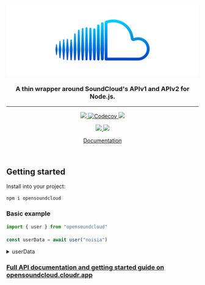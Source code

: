 <div align="center">
  <p>
    <a target="_blank" href="https://github.com/cloudr-app/opensoundcloud">
      <img src="https://raw.githubusercontent.com/cloudr-app/opensoundcloud/master/assets/opensoundcloud.svg" />
    </a>
  </p>
</div>

<div align="center">
  <h3>A thin wrapper around SoundCloud's APIv1 and APIv2 for Node.js.</h3>
</div>

---

<p align="center">
  <a target="_blank" href="https://npmjs.org/package/opensoundcloud" alt="version">
    <img src="https://img.shields.io/npm/v/opensoundcloud.svg?style=for-the-badge">
  </a>
  <a target="_blank" href="https://codecov.io/gh/cloudr-app/opensoundcloud" alt="downloads">
    <img alt="Codecov" src="https://img.shields.io/codecov/c/gh/cloudr-app/opensoundcloud?style=for-the-badge">
  </a>
  <a target="_blank" href="https://npmjs.org/package/opensoundcloud" alt="downloads">
    <img src="https://img.shields.io/npm/dw/opensoundcloud.svg?style=for-the-badge">
  </a>
</p>

<p align="center">
  <a target="_blank" href="https://wakatime.com/badge/github/cloudr-app/opensoundcloud" alt="downloads">
    <img src="https://wakatime.com/badge/github/cloudr-app/opensoundcloud.svg">
  </a>
  <a target="_blank" href="https://app.netlify.com/sites/opensoundcloud/deploys">
    <img src="https://api.netlify.com/api/v1/badges/fe8daf45-1f1a-4d51-816a-802819bb53f5/deploy-status">
  </a>
</p>

<p align="center">
  <a href="https://opensoundcloud.cloudr.app">Documentation</a>
</p>

<br>

## Getting started

Install into your project:

```
npm i opensoundcloud
```

### Basic example

```ts
import { user } from "opensoundcloud"

const userData = await user("noisia")
```

<details>
  <summary>userData</summary>

  ```json
  {
    "avatar_url": "https://i1.sndcdn.com/avatars-000451809714-n5njwk-large.jpg",
    "city": "",
    "comments_count": 28,
    "country_code": null,
    "created_at": "2009-05-11T16:14:44Z",
    "creator_subscriptions": [
      {
        "product": {
          "id": "creator-pro-unlimited"
        }
      }
    ],
    "creator_subscription": {
      "product": {
        "id": "creator-pro-unlimited"
      }
    },
    "description": "Noisia comprise Dutch producers Thijs, Nik and Martijn. Largely regarded as one of the most distinctive, powerful acts to emerge in bass music, their production techniques are referenced and praised across the entire electronic music scene. Their extensive body of work also includes the game Devil May Cry and the Foreign Beggars collaboration I Am Legion.",
    "followers_count": 3954180,
    "followings_count": 89,
    "first_name": "",
    "full_name": "",
    "groups_count": 0,
    "id": 116681,
    "kind": "user",
    "last_modified": "2021-01-13T12:34:24Z",
    "last_name": "",
    "likes_count": 53,
    "playlist_likes_count": 20,
    "permalink": "noisia",
    "permalink_url": "https://soundcloud.com/noisia",
    "playlist_count": 67,
    "reposts_count": null,
    "track_count": 488,
    "uri": "https://api.soundcloud.com/users/116681",
    "urn": "soundcloud:users:116681",
    "username": "NOISIA",
    "verified": true,
    "visuals": {
      "urn": "soundcloud:users:116681",
      "enabled": true,
      "visuals": [
        {
          "urn": "soundcloud:visuals:114449016",
          "entry_time": 0,
          "visual_url": "https://i1.sndcdn.com/visuals-000000116681-fL1pqB-original.jpg"
        }
      ],
      "tracking": null
    },
    "badges": {
      "pro": false,
      "pro_unlimited": true,
      "verified": true
    },
    "url": "/noisia"
  }
  ```
</details>

### [Full API documentation and getting started guide on opensoundcloud.cloudr.app](https://opensoundcloud.cloudr.app)
